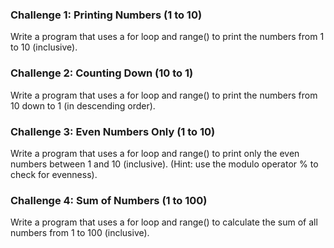### Challenge 1: Printing Numbers (1 to 10)

Write a program that uses a for loop and range() to print the numbers from 1 to 10 (inclusive).

### Challenge 2: Counting Down (10 to 1)

Write a program that uses a for loop and range() to print the numbers from 10 down to 1 (in descending order).

### Challenge 3: Even Numbers Only (1 to 10)

Write a program that uses a for loop and range() to print only the even numbers between 1 and 10 (inclusive). (Hint: use the modulo operator % to check for evenness).

### Challenge 4: Sum of Numbers (1 to 100)

Write a program that uses a for loop and range() to calculate the sum of all numbers from 1 to 100 (inclusive).
